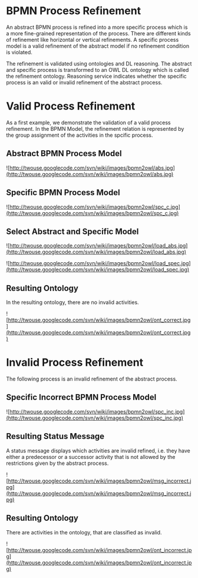 # BPMN Process Refinement #

An abstract BPMN process is refined into a more specific process which
is a more fine-grained representation of the process.
There are different kinds of refinement like horizontal or vertical refinements.
A specific process model is a valid refinement of the abstract model
if no refinement condition is violated.

The refinement is validated using ontologies and DL reasoning.
The abstract and specific process is transformed to an OWL DL ontology
which is called the refinement ontology.
Reasoning service indicates whether the specific process
is an valid or invalid refinement of the abstract process.


# Valid Process Refinement #

As a first example, we demonstrate the validation of a valid process refinement.
In the BPMN Model, the refinement relation is represented by the group assignment
of the activities in the spcific process.

## Abstract BPMN Process Model ##

![http://twouse.googlecode.com/svn/wiki/images/bpmn2owl/abs.jpg](http://twouse.googlecode.com/svn/wiki/images/bpmn2owl/abs.jpg)

## Specific BPMN Process Model ##

![http://twouse.googlecode.com/svn/wiki/images/bpmn2owl/spc_c.jpg](http://twouse.googlecode.com/svn/wiki/images/bpmn2owl/spc_c.jpg)

## Select Abstract and Specific Model ##

![http://twouse.googlecode.com/svn/wiki/images/bpmn2owl/load_abs.jpg](http://twouse.googlecode.com/svn/wiki/images/bpmn2owl/load_abs.jpg)

![http://twouse.googlecode.com/svn/wiki/images/bpmn2owl/load_spec.jpg](http://twouse.googlecode.com/svn/wiki/images/bpmn2owl/load_spec.jpg)

## Resulting Ontology ##

In the resulting ontology, there are no invalid activities.

![http://twouse.googlecode.com/svn/wiki/images/bpmn2owl/ont_correct.jpg](http://twouse.googlecode.com/svn/wiki/images/bpmn2owl/ont_correct.jpg)


# Invalid Process Refinement #

The following process is an invalid refinement of the abstract process.

## Specific Incorrect BPMN Process Model ##

![http://twouse.googlecode.com/svn/wiki/images/bpmn2owl/spc_inc.jpg](http://twouse.googlecode.com/svn/wiki/images/bpmn2owl/spc_inc.jpg)

## Resulting Status Message ##

A status message displays which activities are invalid refined, i.e. they
have either a predecessor or a successor activity that is not allowed by the
restrictions given by the abstract process.

![http://twouse.googlecode.com/svn/wiki/images/bpmn2owl/msg_incorrect.jpg](http://twouse.googlecode.com/svn/wiki/images/bpmn2owl/msg_incorrect.jpg)

## Resulting Ontology ##

There are activities in the ontology, that are classified as invalid.

![http://twouse.googlecode.com/svn/wiki/images/bpmn2owl/ont_incorrect.jpg](http://twouse.googlecode.com/svn/wiki/images/bpmn2owl/ont_incorrect.jpg)

